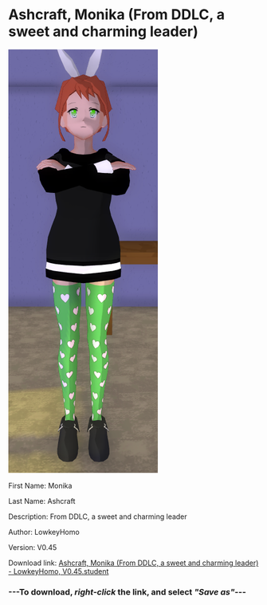 # Ashcraft, Monika (From DDLC, a sweet and charming leader)

<img src = "https://raw.githubusercontent.com/Arbiter1223/Daigaku-Gurashi-Custom-Students/master/Students/Files/Ashcraft%2C%20Monika%20(From%20DDLC%2C%20a%20sweet%20and%20charming%20leader).png">

First Name: Monika

Last Name: Ashcraft

Description: From DDLC, a sweet and charming leader

Author: LowkeyHomo

Version: V0.45

Download link: <a href="https://raw.githubusercontent.com/Arbiter1223/Daigaku-Gurashi-Custom-Students/master/Students/Files/Ashcraft%2C%20Monika%20(From%20DDLC%2C%20a%20sweet%20and%20charming%20leader)%20-%20LowkeyHomo%2C%20V0.45.student">Ashcraft, Monika (From DDLC, a sweet and charming leader) - LowkeyHomo, V0.45.student</a>

### ---**To download, _right-click_ the link, and select _"Save as"_**---
